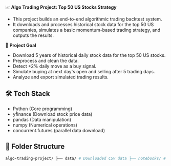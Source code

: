 📈 **Algo Trading Project: Top 50 US Stocks Strategy**

- This project builds an end-to-end algorithmic trading backtest system.
- It downloads and processes historical stock data for the top 50 US companies, simulates a basic momentum-based trading strategy, and outputs the results.

🚀 **Project Goal**

- Download 5 years of historical daily stock data for the top 50 US stocks.
- Preprocess and clean the data.
- Detect +2% daily move as a buy signal.
- Simulate buying at next day's open and selling after 5 trading days.
- Analyze and export simulated trading results.

## 🛠 **Tech Stack**

- Python (Core programming)
- yfinance (Download stock price data)
- pandas (Data manipulation)
- numpy (Numerical operations)
- concurrent.futures (parallel data download)

## 📂 **Folder Structure**

```bash
algo-trading-project/ ├── data/ # Downloaded CSV data ├── notebooks/ # Jupyter notebooks ├── src/ # Python source code ├── README.md # Documentation ├── requirements.txt # Dependencies └── .gitignore # Git settings
```
